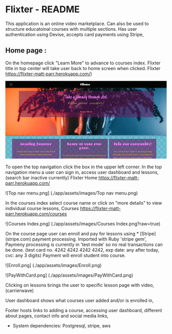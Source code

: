 # Flixter - README
This application is an online video marketplace. Can also be used to structure educatoinal courses with multiple sections. Has user authentication using Devise, accepts card payments using Stripe,

## Home page :
On the homepage click "Learn More" to advance to courses index. Flixter title in top center will take user back to home screen when clicked.
Flixter https://flixter-matt-parr.herokuapp.com/)

![Homepage.png](./app/assets/images/Homepage.png)

To open the top navigation click the box in the upper left corner. In the top navigation menu a user can sign in, access user dashboard and lessons, (search bar inactive currently)
Flixter Home https://flixter-matt-parr.herokuapp.com/

![Top nav menu.png] (./app/assets/images/Top nav menu.png)

In the courses index select course name or click on "more details" to view individual course lessons,
Courses https://flixter-matt-parr.herokuapp.com/courses

![Courses Index.png] (./app/assets/images/Courses Index.png?raw=true)

On the course page user can enroll and pay for lessons using * [Stripe] (stripe.com) payment processing. Imported with Ruby 'stripe gem',
Paymeny processing is currently in 'test mode' so no real transactions can be done. (test card no. 4242 4242 4242 4242, exp date: any after today,
cvc: any 3 digits) Payment will enroll student into course.

![Enroll.png] (./app/assets/images/Enroll.png)

![PayWithCard.png] (./app/assets/images/PayWithCard.png)

Clicking on lessons brings the user to specific lesson page with video, (carrierwave)

User dashboard shows what courses user added and/or is enrolled in,

Footer hosts links to adding a course, accessing user dashboard, different about pages, contact info and social media links,

* System dependencies: Postgresql, stripe, aws

